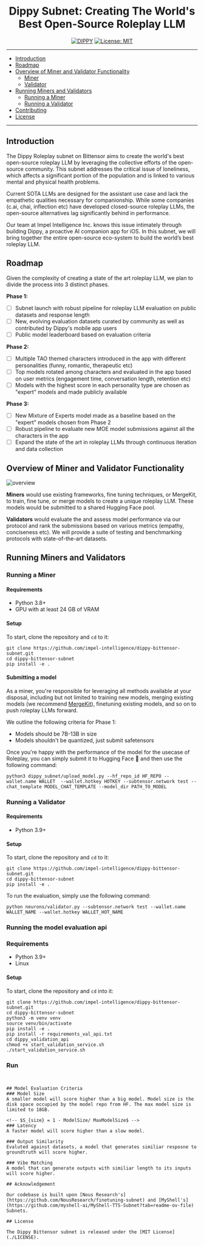 <div align="center">

# Dippy Subnet: Creating The World's Best Open-Source Roleplay LLM <!-- omit in toc -->
[![DIPPY](/assests/Dippy.png)](https://dippy.ai)
[![License: MIT](https://img.shields.io/badge/License-MIT-yellow.svg)](https://opensource.org/licenses/MIT) 

---

</div>

- [Introduction](#introduction)
- [Roadmap](#roadmap)
- [Overview of Miner and Validator Functionality](#overview-of-miner-and-validator-functionality)
  - [Miner](#miner)
  - [Validator](#validator)
- [Running Miners and Validators](#running-miners-and-validators)
  - [Running a Miner](#running-a-miner)
  - [Running a Validator](#running-a-validator)
- [Contributing](#contributing)
- [License](#license)

---

## Introduction

The Dippy Roleplay subnet on Bittensor aims to create the world's best open-source roleplay LLM by leveraging the collective efforts of the open-source community. This subnet addresses the critical issue of loneliness, which affects a significant portion of the population and is linked to various mental and physical health problems. 

Current SOTA LLMs are designed for the assistant use case and lack the empathetic qualities necessary for companionship. While some companies (c.ai, chai, inflection etc) have developed closed-source roleplay LLMs, the open-source alternatives lag significantly behind in performance. 

Our team at Impel Intelligence Inc. knows this issue intimately through building Dippy, a proactive AI companion app for iOS.  In this subnet, we will bring together the entire open-source eco-system to build the world’s best roleplay LLM.

## Roadmap

Given the complexity of creating a state of the art roleplay LLM, we plan to divide the process into 3 distinct phases.

**Phase 1:** 
- [ ] Subnet launch with robust pipeline for roleplay LLM evaluation on public datasets and response length 
- [ ] New, evolving evaluation datasets curated by community as well as contributed by Dippy's mobile app users
- [ ] Public model leaderboard based on evaluation criteria

**Phase 2:** 
- [ ] Multiple TAO themed characters introduced in the app with different personalities (funny, romantic, therapeutic etc)
- [ ] Top models rotated among characters and evaluated in the app based on user metrics (engagement time, conversation length, retention etc)
- [ ] Models with the highest score in each personality type are chosen as "expert" models and made publicly available

**Phase 3:** 
- [ ] New Mixture of Experts model made as a baseline based on the "expert" models chosen from Phase 2
- [ ] Robust pipeline to evaluate new MOE model submissions against all the characters in the app
- [ ] Expand the state of the art in roleplay LLMs through continuous iteration and data collection

## Overview of Miner and Validator Functionality

![overview](/assests/model_architecture.png)

**Miners** would use existing frameworks, fine tuning techniques, or MergeKit, to train, fine tune, or merge models to create a unique roleplay LLM. These models would be submitted to a shared Hugging Face pool. 

**Validators** would evaluate the and assess model performance via our protocol and rank the submissions based on various metrics (empathy, conciseness etc). We will provide a suite of 
testing and benchmarking protocols with state-of-the-art datasets.



## Running Miners and Validators
### Running a Miner

#### Requirements
- Python 3.8+
- GPU with at least 24 GB of VRAM

#### Setup
To start, clone the repository and `cd` to it:
```
git clone https://github.com/impel-intelligence/dippy-bittensor-subnet.git
cd dippy-bittensor-subnet
pip install -e .
```
#### Submitting a model
As a miner, you're responsible for leveraging all methods available at your disposal, including but not limited to training new models, merging existing models (we recommend [MergeKit](https://github.com/arcee-ai/mergekit)), finetuning existing models, and so on to push roleplay LLMs forward.

We outline the following criteria for Phase 1:

- Models should be 7B-13B in size
- Models shouldn't be quantized, just submit safetensors

Once you're happy with the performance of the model for the usecase of Roleplay, you can simply submit it to Hugging Face 🤗 and then use the following command:

```
python3 dippy_subnet/upload_model.py --hf_repo_id HF_REPO --wallet.name WALLET  --wallet.hotkey HOTKEY --subtensor.network test --chat_template MODEL_CHAT_TEMPLATE --model_dir PATH_TO_MODEL   
```


### Running a Validator

#### Requirements
- Python 3.9+

#### Setup
To start, clone the repository and `cd` to it:
```
git clone https://github.com/impel-intelligence/dippy-bittensor-subnet.git
cd dippy-bittensor-subnet
pip install -e .
```
To run the evaluation, simply use the following command:

```
python neurons/validator.py --subtensor.network test --wallet.name WALLET_NAME --wallet.hotkey WALLET_HOT_NAME
```

### Running the model evaluation api

### Requirements
- Python 3.9+
- Linux

#### Setup
To start, clone the repository and `cd` into it:
```
git clone https://github.com/impel-intelligence/dippy-bittensor-subnet.git
cd dippy-bittensor-subnet
python3 -m venv venv
source venv/bin/activate
pip install -e .
pip install -r requirements_val_api.txt
cd dippy_validation_api
chmod +x start_validation_service.sh
./start_validation_service.sh
```

### Run
```


## Model Evaluation Criteria
### Model Size
A smaller model will score higher than a big model. Model size is the disk space occupied by the model repo from HF. The max model size is limited to 18GB.

<!-- $S_{size} = 1 - ModelSize/ MaxModelSize$ -->
### Latency
A faster model will score higher than a slow model.

### Output Similarity
Evaluted against datasets, a model that generates similiar resposne to groundtruth will score higher.

### Vibe Matching
A model that can generate outputs with similiar length to its inputs will score higher.

## Acknowledgement

Our codebase is built upon [Nous Research's](https://github.com/NousResearch/finetuning-subnet) and [MyShell's](https://github.com/myshell-ai/MyShell-TTS-Subnet?tab=readme-ov-file) Subnets.

## License

The Dippy Bittensor subnet is released under the [MIT License](./LICENSE).
